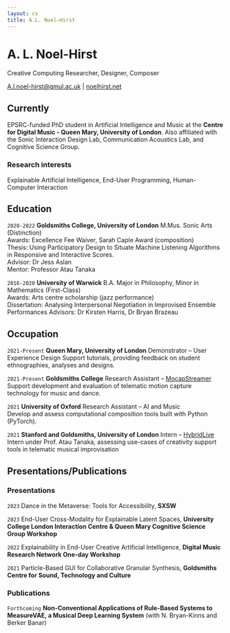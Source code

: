 ```yaml
---
layout: cv
title: A.L. Noel–Hirst
---
```

# A. L. Noel-Hirst 
Creative Computing Researcher, Designer, Composer

<div id="webaddress">
<a href="A.l.noel-hirst@qmul.ac.uk">A.l.noel-hirst@qmul.ac.uk</a>
| <a href="http://noelhirst.net"> noelhirst.net </a>
</div>


## Currently
EPSRC-funded PhD student in Artificial Intelligence and Music at the __Centre for Digital Music - Queen Mary, University of London__. Also affiliated with the Sonic Interaction Design Lab, Communication Acoustics Lab, and Cognitive Science Group.


### Research interests
Explainable Artificial Intelligence, End-User Programming, Human-Computer Interaction  


## Education
`2020-2022`
__Goldsmiths College, University of London__
M.Mus. Sonic Arts (Distinction)  
Awards: Excellence Fee Waiver, Sarah Caple Award (composition)  
Thesis: Using Participatory Design to Situate Machine Listening Algorithms in Responsive and Interactive Scores.  
Advisor: Dr Jess Aslan  
Mentor: Professor Atau Tanaka  

`2016-2020`
__University of Warwick__
B.A. Major in Philosophy, Minor in Mathematics (First-Class)  
Awards: Arts centre scholarship (jazz performance)  
Dissertation: Analysing Interpersonal Negotiation in Improvised Ensemble Performances
Advisors: Dr Kirsten Harris, Dr Bryan Brazeau 


## Occupation
`2021-Present`
__Queen Mary, University of London__ Demonstrator – User Experience Design
Support tutorials, providing feedback on student ethnographies, analyses and designs. 

`2021-Present`
__Goldsmiths College__ Research Assistant – [MocapStreamer](http://mocapstreamer.live/)  
Support development and evaluation of telematic motion capture technology for music and dance.  

`2021`
__University of Oxford__ Research Assistant – AI and Music  
Develop and assess computational composition tools built with Python (PyTorch). 

`2021`
__Stanford and Goldsmiths, University of London__ Intern – [HybridLive](https://gtr.ukri.org/projects?ref=AH%2FV009567%2F1)  
Intern under Prof. Atau Tanaka, assessing use-cases of creativity support tools in telematic musical improvisation

## Presentations/Publications

### Presentations
`2023`
Dance in the Metaverse: Tools for Accessibility, __SXSW__

`2023`
End-User Cross-Modality for Explainable Latent Spaces, __University College London Interaction Centre & Queen Mary Cognitive Science Group Workshop__

`2022`
Explainability in End-User Creative Artificial Intelligence, __Digital Music Research Network One-day Workshop__

`2021`
Particle-Based GUI for Collaborative Granular Synthesis, __Goldsmiths Centre for Sound, Technology and Culture__

### Publications

`Forthcoming`
__Non-Conventional Applications of Rule-Based Systems to MeasureVAE, a Musical Deep Learning System__ (with N. Bryan-Kinns and Berker Banar)

<!-- ### Footer

Last updated: February 2023 -->


